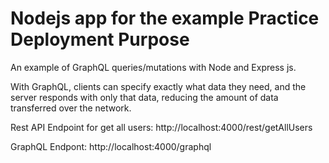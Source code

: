 # Nodejs app for the example Practice Deployment Purpose

An example of GraphQL queries/mutations with Node and Express js.

With GraphQL, clients can specify exactly what data they need, and the server responds with only that data, reducing the amount of data transferred over the network.

Rest API Endpoint for get all users: http://localhost:4000/rest/getAllUsers

GraphQL Endpont: http://localhost:4000/graphql



